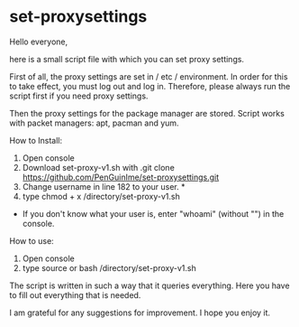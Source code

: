 # set-proxysettings

Hello everyone,

here is a small script file with which you can set proxy settings.

First of all, the proxy settings are set in / etc / environment. In order for this to take effect, you must log out and log in. Therefore, please always run the script first if you need proxy settings.

Then the proxy settings for the package manager are stored.
Script works with packet managers: apt, pacman and yum.

How to Install:
1. Open console
2. Download set-proxy-v1.sh with .git clone https://github.com/PenGuinIme/set-proxysettings.git
3. Change username in line 182 to your user. *
4. type chmod + x /directory/set-proxy-v1.sh

* If you don't know what your user is, enter "whoami" (without "") in the console.

How to use:
1. Open console
2. type source or bash /directory/set-proxy-v1.sh

The script is written in such a way that it queries everything. Here you have to fill out everything that is needed.

I am grateful for any suggestions for improvement.
I hope you enjoy it. 
